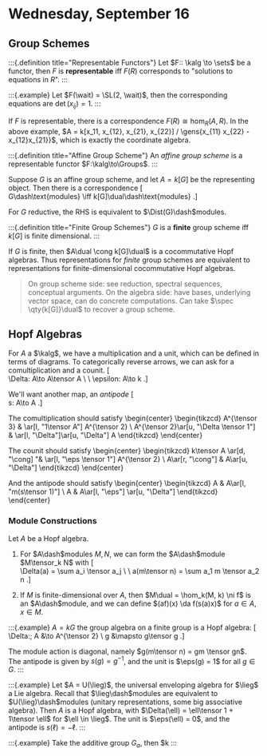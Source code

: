 # Wednesday, September 16

## Group Schemes

:::{.definition title="Representable Functors"}
Let $F:: \kalg \to \sets$ be a functor, then $F$ is **representable** iff $F(R)$ corresponds to "solutions to equations in $R$".
:::

:::{.example}
Let $F(\wait) = \SL(2, \wait)$, then the corresponding equations are $\det (x_{ij})  = 1$.
:::

If $F$ is representable, there is a correspondence $F(R) \cong \hom_R(A, R)$.
In the above example, $A = k[x_11, x_{12}, x_{21}, x_{22}] / \gens{x_{11} x_{22} - x_{12}x_{21}}$, which is exactly the coordinate algebra.

:::{.definition title="Affine Group Scheme"}
An *affine group scheme* is a representable functor $F:\kalg\to\Groups$.
:::

Suppose $G$ is an affine group scheme, and let $A = k[G]$ be the representing object.
Then there is a correspondence
\[  
G\dash\text{modules} \iff k[G]\dual\dash\text{modules}
.\]

For $G$ reductive, the RHS is equivalent to $\Dist(G)\dash$modules.

:::{.definition title="Finite Group Schemes"}
$G$ is a **finite** group scheme iff $k[G]$ is finite dimensional.
:::

If $G$ is finite, then $A\dual \cong k[G]\dual$ is a cocommutative Hopf algebras.
Thus representations for *finite* group schemes are equivalent to representations for finite-dimensional cocommutative Hopf algebras.

> On group scheme side: see reduction, spectral sequences, conceptual arguments.
> On the algebra side: have bases, underlying vector space, can do concrete computations.
> Can take $\spec \qty{k[G]}\dual$ to recover a group scheme.

## Hopf Algebras

For $A$ a $\kalg$, we have a multiplication and a unit, which can be defined in terms of diagrams.
To categorically reverse arrows, we can ask for a comultiplication and a counit. 
\[  
\Delta: A\to A\tensor A 
\\ \\
\epsilon: A\to k 
.\]

We'll want another map,  an *antipode*
\[  
s: A\to A
.\]


The comultiplication should satisfy
\begin{center}
\begin{tikzcd}
A^{\tensor 3} & \ar[l, "1\tensor A"] A^{\tensor 2} \\
A^{\tensor 2}\ar[u, "\Delta \tensor 1"] & \ar[l, "\Delta"]\ar[u, "\Delta"] A
\end{tikzcd}
\end{center}


The counit should satisfy
\begin{center}
\begin{tikzcd}
k\tensor A \ar[d, "\cong] "& \ar[l, "\eps \tensor 1"] A^{\tensor 2} \\
A\ar[r, "\cong"] & A\ar[u, "\Delta"]
\end{tikzcd}
\end{center}


And the antipode should satisfy
\begin{center}
\begin{tikzcd}
A & A\ar[l, "m(s\tensor 1)"] \\
A & A\ar[l, "\eps"] \ar[u, "\Delta"]
\end{tikzcd}
\end{center}

### Module Constructions
Let $A$ be a Hopf algebra.


1. For $A\dash$modules $M, N$, we can form the $A\dash$module $M\tensor_k N$ with
\[  
\Delta(a) = \sum a_i \tensor a_j \\ \\
a(m\tensor n) = \sum a_1 m \tensor a_2 n
.\]

2. If $M$ is finite-dimensional over $A$, then $M\dual = \hom_k(M, k) \ni f$ is an $A\dash$module, and we can define $(af)(x) \da f(s(a)x)$ for $a\in A, x\in M$.


:::{.example}
$A = kG$ the group algebra on a finite group is a Hopf algebra:
\[  
\Delta:; A &\to A^{\tensor 2} \\
g &\mapsto g\tensor g
.\]

The module action is diagonal, namely $g(m\tensor n) = gm \tensor gn$.
The antipode is given by $s(g) = g^{-1}$, and the unit is $\eps(g) = 1$ for all $g\in G$.
:::

:::{.example}
Let $A = U(\lieg)$, the universal enveloping algebra for $\lieg$ a Lie algebra.
Recall that $\lieg\dash$modules are equivalent to $U(\lieg)\dash$modules (unitary representations, some big associative algebra).
Then $A$ is a Hopf algebra, with $\Delta(\ell) = \ell\tensor 1 + 1\tensor \ell$ for $\ell \in \lieg$.
The unit is $\eps(\ell) = 0$, and the antipode is $s(\ell) = -\ell$.
:::

:::{.example}
Take the additive group $G_a$, then $k
:::



